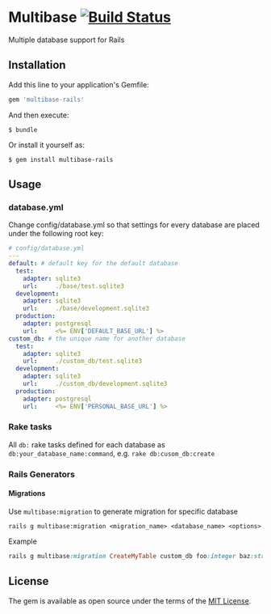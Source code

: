 # Multibase [![Build Status](https://travis-ci.org/jomei/multibase.svg?branch=master)](https://travis-ci.org/jomei/multibase)
Multiple database support for Rails
## Installation

Add this line to your application's Gemfile:

```ruby
gem 'multibase-rails'
```

And then execute:

    $ bundle

Or install it yourself as:

    $ gem install multibase-rails

## Usage

### database.yml 
Change config/database.yml so that settings for every database are placed under the following root key:
```yaml
# config/database.yml
---
default: # default key for the default database
  test:
    adapter: sqlite3
    url:     ./base/test.sqlite3
  development:
    adapter: sqlite3
    url:     ./base/development.sqlite3
  production:
    adapter: postgresql
    url:     <%= ENV['DEFAULT_BASE_URL'] %>
custom_db: # the unique name for another database
  test:
    adapter: sqlite3
    url:     ./custom_db/test.sqlite3
  development:
    adapter: sqlite3
    url:     ./custom_db/development.sqlite3
  production:
    adapter: postgresql
    url:     <%= ENV['PERSONAL_BASE_URL'] %>
```

### Rake tasks
All `db:` rake tasks defined for each database as `db:your_database_name:command`, e.g. `rake db:cusom_db:create`

### Rails Generators
#### Migrations
Use `multibase:migration` to generate migration for specific database
```
rails g multibase:migration <migration_name> <database_name> <options>
```
Example
```ruby
rails g multibase:migration CreateMyTable custom_db foo:integer baz:string 
```
## License

The gem is available as open source under the terms of the [MIT License](http://opensource.org/licenses/MIT).

